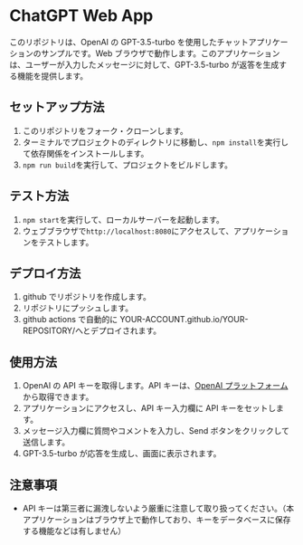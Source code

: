 # ChatGPT Web App

このリポジトリは、OpenAI の GPT-3.5-turbo を使用したチャットアプリケーションのサンプルです。Web ブラウザで動作します。このアプリケーションは、ユーザーが入力したメッセージに対して、GPT-3.5-turbo が返答を生成する機能を提供します。

## セットアップ方法

1. このリポジトリをフォーク・クローンします。
2. ターミナルでプロジェクトのディレクトリに移動し、`npm install`を実行して依存関係をインストールします。
3. `npm run build`を実行して、プロジェクトをビルドします。

## テスト方法

1. `npm start`を実行して、ローカルサーバーを起動します。
2. ウェブブラウザで`http://localhost:8080`にアクセスして、アプリケーションをテストします。

## デプロイ方法

1. github でリポジトリを作成します。
2. リポジトリにプッシュします。
3. github actions で自動的に YOUR-ACCOUNT.github.io/YOUR-REPOSITORY/へとデプロイされます。

## 使用方法

1. OpenAI の API キーを取得します。API キーは、[OpenAI プラットフォーム](https://platform.openai.com/account/api-keys)から取得できます。
2. アプリケーションにアクセスし、API キー入力欄に API キーをセットします。
3. メッセージ入力欄に質問やコメントを入力し、Send ボタンをクリックして送信します。
4. GPT-3.5-turbo が応答を生成し、画面に表示されます。

## 注意事項

- API キーは第三者に漏洩しないよう厳重に注意して取り扱ってください。（本アプリケーションはブラウザ上で動作しており、キーをデータベースに保存する機能などは有しません）
